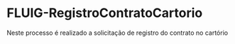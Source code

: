 # FLUIG-RegistroContratoCartorio
Neste processo é realizado a solicitação de registro do contrato no cartório
